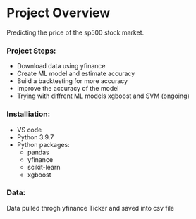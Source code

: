 # Project Overview
Predicting the price of the sp500 stock market.

### Project Steps:
- Download data using yfinance
- Create ML model and estimate accuracy
- Build a backtesting for more accuracy
- Improve the accuracy of the model
- Trying with diffrent ML models xgboost and SVM (ongoing)

### Installiation:
- VS code
- Python 3.9.7
- Python packages:
  - pandas
  - yfinance
  - scikit-learn
  - xgboost
### Data:
Data pulled throgh yfinance Ticker and saved into csv file
